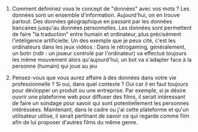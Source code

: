 1. Comment définiriez vous le concept de "données" avec vos mots ?
Les données sont un ensemble d'information. Aujourd'hui, on en trouve partout. Des données géographique en passant par les données bancaires jusqu'au données personnelles. Les données sont permettent de faire "la traduction" entre humain et ordinateur, plus précisément l'intéligence artificielle. Un des exemple que je peux cité, c'est les ordinateurs dans les jeux vidéos : Dans le rétrogaming, généralement, un botn (ndlr : un joueur controlé par l'ordinateur) va effectué toujours les même mouvement alors qu'aujourd'hui, un bot va s'adapter face à la personne (humain) qui joue au jeu

2. Pensez-vous que vous aurez affaire à des données dans votre vie professionnelle ?  Si oui, dans quel contexte ?
Oui car il en faut toujours pour dévlopper un produit ou une entreprise. Par exemple, si je désire ouvrir une plateforme web pour diffuser des films, il serait intéressant de faire un sondage pour savoir qui sont potentiellement les personnes intéréssées. Maintenant, dans le cadre ou j'ai cette plateforme et qu'un utilisateur utilise, il serait pertinant de savoir ce qui regarde comme film afin de lui proposer d'autres films du même genre. 
